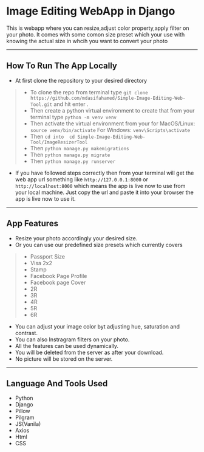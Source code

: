 
# Image Editing WebApp in Django

This is webapp where you can resize,adjust color property,apply filter on your photo.
It comes with some comon size preset which your use with knowing the actual size in whcih you want to convert your photo 

---

## How  To Run The App Locally

- At first clone the repository to your desired directory 
> - To clone the repo from terminal type `git clone https://github.com/mdasifahamed/Simple-Image-Editing-Web-Tool.git` and hit enter .
> - Then create a python virtual environment to create that from your terminal type `python -m venv venv`
> -  Then activate the virtual environment from your  for MacOS/Linux:  `source venv/bin/activate` For Windows: `venv\Scripts\activate`
> -  Then `cd into  cd Simple-Image-Editing-Web-Tool/ImageResizerTool`
> -  Then `python manage.py makemigrations`
> -  Then `python manage.py migrate`
> -  Then `python manage.py runserver`
- If you have followed steps correctly then from your terminal will get the web app url something like `http://127.0.0.1:8000`  or  `http://localhost:8000` which means the app is live now to use from your local machine.
Just copy the url and paste it into your browser the app is live now to use it. 

---

## App Features

- Resize your photo accordingly your desired size.
- Or you can use our predefined size presets which currently covers
 > - Passport Size
 > - Visa 2x2
 > - Stamp
 > - Facebook Page Profile
 > - Facebook page Cover
 > - 2R
 > - 3R
 > - 4R
 > - 5R
 > - 6R
- You can adjust your image color byt adjusting hue, saturation and contrast.
- You can also Instragram filters on your photo.
- All the features can be used dynamically.
- You will be deleted from the server as after your download. 
- No picture will be stored on the server.

---

## Language And Tools Used 
- Python
- Django
- Pillow
- Pilgram
- JS(Vanila)
- Axios
- Html
- CSS
